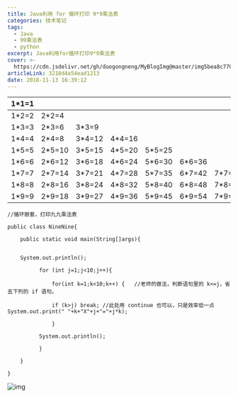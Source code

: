 ```yaml
---
title: Java利用 for 循环打印 9*9乘法表
categories: 技术笔记
tags:
  - Java
  - 99乘法表
  - python
excerpt: Java利用for循环打印9*9乘法表
cover: >-
  https://cdn.jsdelivr.net/gh/duogongneng/MyBlogImg@master/img5bea8c77051c0-20200918150453860.png
articleLink: 3218d4a54ead1213
date: 2018-11-13 16:39:12
---
```


| 1*1=1 |        |        |        |        |        |        |        |        |
| ----- | ------ | ------ | ------ | ------ | ------ | ------ | ------ | ------ |
| 1*2=2 | 2*2=4  |        |        |        |        |        |        |        |
| 1*3=3 | 2*3=6  | 3*3=9  |        |        |        |        |        |        |
| 1*4=4 | 2*4=8  | 3*4=12 | 4*4=16 |        |        |        |        |        |
| 1*5=5 | 2*5=10 | 3*5=15 | 4*5=20 | 5*5=25 |        |        |        |        |
| 1*6=6 | 2*6=12 | 3*6=18 | 4*6=24 | 5*6=30 | 6*6=36 |        |        |        |
| 1*7=7 | 2*7=14 | 3*7=21 | 4*7=28 | 5*7=35 | 6*7=42 | 7*7=49 |        |        |
| 1*8=8 | 2*8=16 | 3*8=24 | 4*8=32 | 5*8=40 | 6*8=48 | 7*8=56 | 8*8=64 |        |
| 1*9=9 | 2*9=18 | 3*9=27 | 4*9=36 | 5*9=45 | 6*9=54 | 7*9=63 | 8*9=72 | 9*9=81 |

```
//循环嵌套，打印九九乘法表

public class NineNine{

    public static void main(String[]args){


    System.out.println();

          for (int j=1;j<10;j++){

              for(int k=1;k<10;k++) {	//老师的做法，判断语句里的 k<=j，省去下列的 if 语句。

              if (k>j) break; //此处用 continue 也可以，只是效率低一点 System.out.print(" "+k+"X"+j+"="+j*k);

              }

          System.out.println();

          }

    }

}

```

![img](https://cdn.jsdelivr.net/gh/duogongneng/MyBlogImg@master/img5bea8c77051c0-20200918150453860.png)